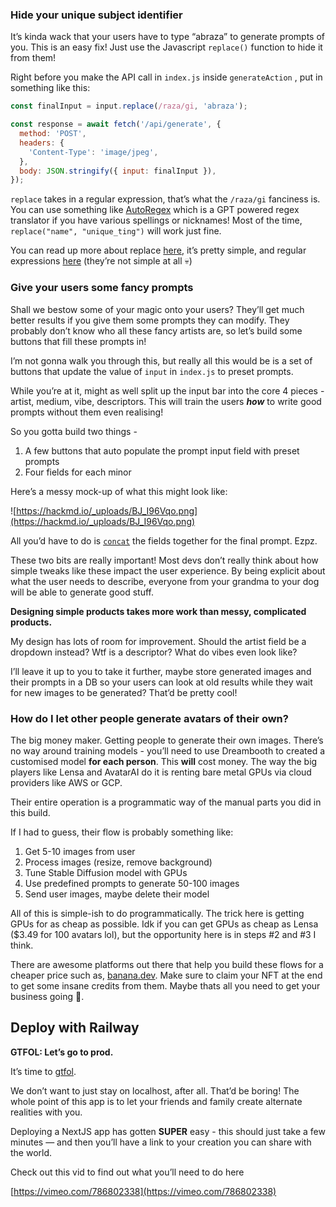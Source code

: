 ### Hide your unique subject identifier

It’s kinda wack that your users have to type “abraza” to generate prompts of you. This is an easy fix! Just use the Javascript `replace()` function to hide it from them!

Right before you make the API call in `index.js` inside `generateAction` , put in something like this:

```jsx
const finalInput = input.replace(/raza/gi, 'abraza');

const response = await fetch('/api/generate', {
  method: 'POST',
  headers: {
    'Content-Type': 'image/jpeg',
  },
  body: JSON.stringify({ input: finalInput }),
});
```

`replace` takes in a regular expression, that’s what the `/raza/gi` fanciness is. You can use something like [AutoRegex](https://www.autoregex.xyz/) which is a GPT powered regex translator if you have various spellings or nicknames! Most of the time, `replace("name", "unique_ting")` will work just fine.

You can read up more about replace [here](https://developer.mozilla.org/en-US/docs/Web/JavaScript/Reference/Global_Objects/String/replace), it’s pretty simple, and regular expressions [here](https://developer.mozilla.org/en-US/docs/Web/JavaScript/Reference/Global_Objects/RegExp) (they’re not simple at all 💀)

### Give your users some fancy prompts

Shall we bestow some of your magic onto your users? They’ll get much better results if you give them some prompts they can modify. They probably don’t know who all these fancy artists are, so let’s build some buttons that fill these prompts in!

I’m not gonna walk you through this, but really all this would be is a set of buttons that update the value of `input` in `index.js` to preset prompts. 

While you’re at it, might as well split up the input bar into the core 4 pieces - artist, medium, vibe, descriptors. This will train the users ***how*** to write good prompts without them even realising!

So you gotta build two things - 

1. A few buttons that auto populate the prompt input field with preset prompts
2. Four fields for each minor 

Here’s a messy mock-up of what this might look like:

![https://hackmd.io/_uploads/BJ_I96Vqo.png](https://hackmd.io/_uploads/BJ_I96Vqo.png)

All you’d have to do is [`concat`](https://developer.mozilla.org/en-US/docs/Web/JavaScript/Reference/Global_Objects/String/concat) the fields together for the final prompt. Ezpz. 

These two bits are really important! Most devs don’t really think about how simple tweaks like these impact the user experience. By being explicit about what the user needs to describe, everyone from your grandma to your dog will be able to generate good stuff.

**Designing simple products takes more work than messy, complicated products.**

My design has lots of room for improvement. Should the artist field be a dropdown instead? Wtf is a descriptor? What do vibes even look like? 

I’ll leave it up to you to take it further, maybe store generated images and their prompts in a DB so your users can look at old results while they wait for new images to be generated? That’d be pretty cool!

### How do I let other people generate avatars of their own?

The big money maker. Getting people to generate their own images. There’s no way around training models - you’ll need to use Dreambooth to created a customised model **for each person**. This **will** cost money. The way the big players like Lensa and AvatarAI do it is renting bare metal GPUs via cloud providers like AWS or GCP.

Their entire operation is a programmatic way of the manual parts you did in this build.

If I had to guess, their flow is probably something like:

1. Get 5-10 images from user
2. Process images (resize, remove background)
3. Tune Stable Diffusion model with GPUs
4. Use predefined prompts to generate 50-100 images
5. Send user images, maybe delete their model

All of this is simple-ish to do programmatically. The trick here is getting GPUs for as cheap as possible. Idk if you can get GPUs as cheap as Lensa ($3.49 for 100 avatars lol), but the opportunity here is in steps #2 and #3 I think. 

There are awesome platforms out there that help you build these flows for a cheaper price such as, [banana.dev](https://banana.dev). Make sure to claim your NFT at the end to get some insane credits from them. Maybe thats all you need to get your business going 🤘.

## Deploy with Railway
**GTFOL: Let’s go to prod.**

It’s time to [gtfol](https://www.urbandictionary.com/define.php?term=GTFOL&utm_source=buildspace.so&utm_medium=buildspace_project).

We don’t want to just stay on localhost, after all. That’d be boring! The whole point of this app is to let your friends and family create alternate realities with you.

Deploying a NextJS app has gotten **SUPER** easy - this should just take a few minutes — and then you’ll have a link to your creation you can share with the world.

Check out this vid to find out what you’ll need to do here

[https://vimeo.com/786802338](https://vimeo.com/786802338)
